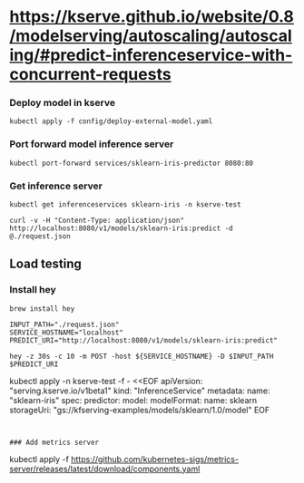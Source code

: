 # https://kserve.github.io/website/0.8/modelserving/autoscaling/autoscaling/#predict-inferenceservice-with-concurrent-requests
### Deploy model in kserve

```shell
kubectl apply -f config/deploy-external-model.yaml
```

### Port forward model inference server
```
kubectl port-forward services/sklearn-iris-predictor 8080:80
```

### Get inference server
```
kubectl get inferenceservices sklearn-iris -n kserve-test
```


```
curl -v -H "Content-Type: application/json" http://localhost:8080/v1/models/sklearn-iris:predict -d @./request.json
```


## Load testing

### Install hey
```
brew install hey
```

```shell
INPUT_PATH="./request.json" 
SERVICE_HOSTNAME="localhost"
PREDICT_URI="http://localhost:8080/v1/models/sklearn-iris:predict"

hey -z 30s -c 10 -m POST -host ${SERVICE_HOSTNAME} -D $INPUT_PATH $PREDICT_URI
```
kubectl apply -n kserve-test -f - <<EOF
apiVersion: "serving.kserve.io/v1beta1"
kind: "InferenceService"
metadata:
  name: "sklearn-iris"
spec:
  predictor:
    model:
      modelFormat:
        name: sklearn
      storageUri: "gs://kfserving-examples/models/sklearn/1.0/model"
EOF
```


### Add metrics server
```
kubectl apply -f https://github.com/kubernetes-sigs/metrics-server/releases/latest/download/components.yaml
```
